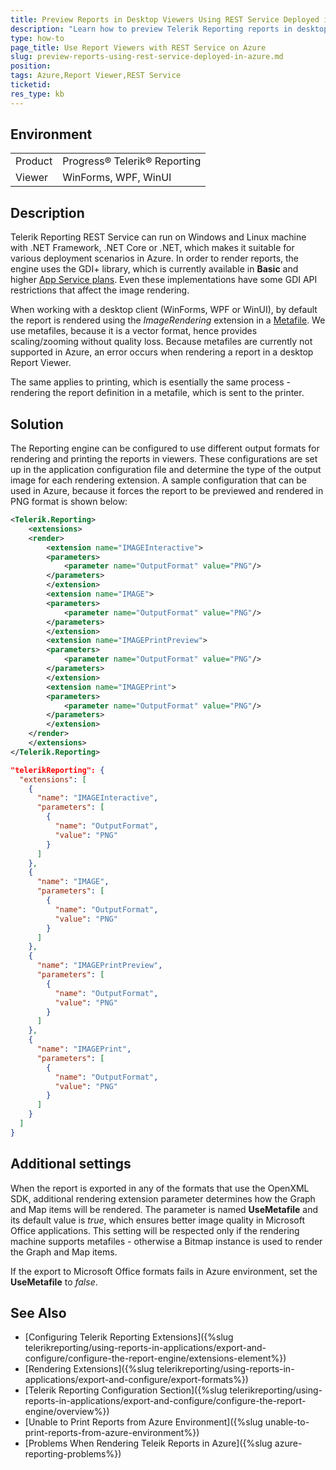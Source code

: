```yaml
---
title: Preview Reports in Desktop Viewers Using REST Service Deployed in Azure
description: "Learn how to preview Telerik Reporting reports in desktop viewers using the Reporting REST Service deployed in Azure."
type: how-to
page_title: Use Report Viewers with REST Service on Azure
slug: preview-reports-using-rest-service-deployed-in-azure.md
position: 
tags: Azure,Report Viewer,REST Service
ticketid: 
res_type: kb
---
```


## Environment

<table>
	<tr>
		<td>Product</td>
		<td>Progress® Telerik® Reporting</td>
	</tr>
	<tr>
		<td>Viewer</td>
		<td>WinForms, WPF, WinUI</td>
	</tr>
</table>

## Description

Telerik Reporting REST Service can run on Windows and Linux  machine with .NET Framework, .NET Core or .NET, which makes it suitable for various deployment scenarios in Azure. In order to render reports, the engine uses the GDI+ library, which is currently available in **Basic** and higher [App Service plans](https://azure.microsoft.com/en-us/pricing/details/app-service/windows/). Even these implementations have some GDI API restrictions that affect the image rendering.

When working with a desktop client (WinForms, WPF or WinUI), by default the report is rendered using the *ImageRendering* extension in a [Metafile](https://learn.microsoft.com/en-us/openspecs/windows_protocols/ms-emf/91c257d7-c39d-4a36-9b1f-63e3f73d30ca). We use metafiles, because it is a vector format, hence provides scaling/zooming without quality loss. Because metafiles are currently not supported in Azure, an error occurs when rendering a report in a desktop Report Viewer.

The same applies to printing, which is esentially the same process - rendering the report definition in a metafile, which is sent to the printer.

## Solution

The Reporting engine can be configured to use different output formats for rendering and printing the reports in viewers. These configurations are set up in the application configuration file and determine the type of the output image for each rendering extension. A sample configuration that can be used in Azure, because it forces the report to be previewed and rendered in PNG format is shown below:

````XML
<Telerik.Reporting>
	<extensions>
	<render>
		<extension name="IMAGEInteractive">
		<parameters>
			<parameter name="OutputFormat" value="PNG"/>
		</parameters>
		</extension>
		<extension name="IMAGE">
		<parameters>
			<parameter name="OutputFormat" value="PNG"/>
		</parameters>
		</extension>
		<extension name="IMAGEPrintPreview">
		<parameters>
			<parameter name="OutputFormat" value="PNG"/>
		</parameters>
		</extension>
		<extension name="IMAGEPrint">
		<parameters>
			<parameter name="OutputFormat" value="PNG"/>
		</parameters>
		</extension>
	</render>
	</extensions>
</Telerik.Reporting>
````
````JSON
"telerikReporting": {
  "extensions": [
    {
      "name": "IMAGEInteractive",
      "parameters": [
        {
          "name": "OutputFormat",
          "value": "PNG"
        }
      ]
    },
    {
      "name": "IMAGE",
      "parameters": [
        {
          "name": "OutputFormat",
          "value": "PNG"
        }
      ]
    },
    {
      "name": "IMAGEPrintPreview",
      "parameters": [
        {
          "name": "OutputFormat",
          "value": "PNG"
        }
      ]
    },
    {
      "name": "IMAGEPrint",
      "parameters": [
        {
          "name": "OutputFormat",
          "value": "PNG"
        }
      ]
    }
  ]
}
````

## Additional settings

When the report is exported in any of the formats that use the OpenXML SDK, additional rendering extension parameter determines how the Graph and Map items will be rendered. The parameter is named **UseMetafile** and its default value is *true*, which ensures better image quality in Microsoft Office applications. This setting will be respected only if the rendering machine supports metafiles - otherwise a Bitmap instance is used to render the Graph and Map items.

If the export to Microsoft Office formats fails in Azure environment, set the **UseMetafile** to *false*.

## See Also

* [Configuring Telerik Reporting Extensions]({%slug telerikreporting/using-reports-in-applications/export-and-configure/configure-the-report-engine/extensions-element%})
* [Rendering Extensions]({%slug telerikreporting/using-reports-in-applications/export-and-configure/export-formats%})
* [Telerik Reporting Configuration Section]({%slug telerikreporting/using-reports-in-applications/export-and-configure/configure-the-report-engine/overview%})
* [Unable to Print Reports from Azure Environment]({%slug unable-to-print-reports-from-azure-environment%})
* [Problems When Rendering Teleik Reports in Azure]({%slug azure-reporting-problems%})
